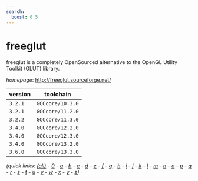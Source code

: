 ```yaml
---
search:
  boost: 0.5
---
```

# freeglut

freeglut is a completely OpenSourced alternative to the OpenGL Utility Toolkit (GLUT) library.

*homepage*: <http://freeglut.sourceforge.net/>

version | toolchain
--------|----------
``3.2.1`` | ``GCCcore/10.3.0``
``3.2.1`` | ``GCCcore/11.2.0``
``3.2.2`` | ``GCCcore/11.3.0``
``3.4.0`` | ``GCCcore/12.2.0``
``3.4.0`` | ``GCCcore/12.3.0``
``3.4.0`` | ``GCCcore/13.2.0``
``3.6.0`` | ``GCCcore/13.3.0``


*(quick links: [(all)](../index.md) - [0](../0/index.md) - [a](../a/index.md) - [b](../b/index.md) - [c](../c/index.md) - [d](../d/index.md) - [e](../e/index.md) - [f](../f/index.md) - [g](../g/index.md) - [h](../h/index.md) - [i](../i/index.md) - [j](../j/index.md) - [k](../k/index.md) - [l](../l/index.md) - [m](../m/index.md) - [n](../n/index.md) - [o](../o/index.md) - [p](../p/index.md) - [q](../q/index.md) - [r](../r/index.md) - [s](../s/index.md) - [t](../t/index.md) - [u](../u/index.md) - [v](../v/index.md) - [w](../w/index.md) - [x](../x/index.md) - [y](../y/index.md) - [z](../z/index.md))*

